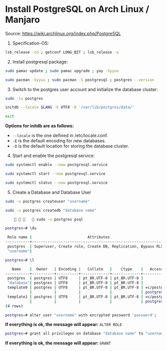 # Install PostgreSQL on Arch Linux / Manjaro

Source: https://wiki.archlinux.org/index.php/PostgreSQL

1. Specification-OS:
```bash
lsb_release -cd ; getconf LONG_BIT ; lsb_release -a
```
2. Install postgresql package:
```bash
sudo pamac update ; sudo pamac upgrade ; yay -Syyuu
```
```bash
sudo pacman -Syyuu ; sudo pacman -S postgresql ; postgres --version
```
3. Switch to the postgres user account and initialize the database cluster:
```bash
sudo -iu postgres
```
```bash
initdb --locale $LANG -E UTF8 -D '/var/lib/postgres/data/'
```
```bash
exit
```

**Options for initdb are as follows:**

- `--locale` is the one defined in /etc/locale.conf.
- `-E` is the default encoding for new databases.
- `-D` is the default location for storing the database cluster.

4. Start and enable the postgresql service:
```bash
sudo systemctl enable --now postgresql.service 
```
```bash
sudo systemctl start --now postgresql.service 
```
```bash
sudo systemctl status --now postgresql.service 
```

5. Create a Database and Database User
```bash
sudo -u postgres createuser "username"
```
```bash
sudo -u postgres createdb "database name"
```
```bash
          sudo -u postgres psql
```
```bash
postgres=# \du
```
```bash
 Role name |                         Attributes                         | Member of 
-----------+------------------------------------------------------------+-----------
 postgres  | Superuser, Create role, Create DB, Replication, Bypass RLS | {}
 "username"|                                                            | {}
```
```bash
postgres=# \l
```
```bash
   Name    |  Owner   | Encoding |   Collate   |    Ctype    |   Access privileges   
-----------+----------+----------+-------------+-------------+-----------------------
 postgres  | postgres | UTF8     | pt_BR.UTF-8 | pt_BR.UTF-8 | 
 "database"| postgres | UTF8     | pt_BR.UTF-8 | pt_BR.UTF-8 | 
 template0 | postgres | UTF8     | pt_BR.UTF-8 | pt_BR.UTF-8 | =c/postgres          +
           |          |          |             |             | postgres=CTc/postgres
 template1 | postgres | UTF8     | pt_BR.UTF-8 | pt_BR.UTF-8 | =c/postgres          +
           |          |          |             |             | postgres=CTc/postgres
(4 rows)
```
```bash
postgres=# alter user "username" with encrypted password 'password';
```
**If everything is ok, the message will appear:**
`ALTER ROLE`
```bash
postgres=# grant all privileges on database "database name" to "username";
```
**If everything is ok, the message will appear:**
`GRANT`